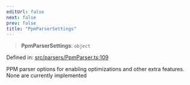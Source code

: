```yaml
---
editUrl: false
next: false
prev: false
title: "PpmParserSettings"
---
```


> **PpmParserSettings**: `object`

Defined in: [src/parsers/PpmParser.ts:109](https://github.com/jaames/flipnote.js/blob/24e772733243f115c3848537efabe6ee9020ad63/src/parsers/PpmParser.ts#L109)

PPM parser options for enabling optimizations and other extra features.
None are currently implemented
